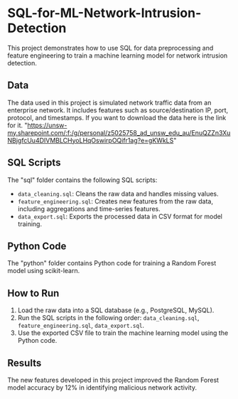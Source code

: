 
# SQL-for-ML-Network-Intrusion-Detection

This project demonstrates how to use SQL for data preprocessing and feature engineering to train a machine learning model for network intrusion detection.

## Data

The data used in this project is simulated network traffic data from an enterprise network. It includes features such as source/destination IP, port, protocol, and timestamps. If you want to download the data here is the link for it. "https://unsw-my.sharepoint.com/:f:/g/personal/z5025758_ad_unsw_edu_au/EnuQZZn3XuNBjgfcUu4DIVMBLCHyoLHqOswirpOQifr1ag?e=gKWkLS"

## SQL Scripts

The "sql" folder contains the following SQL scripts:

* `data_cleaning.sql`: Cleans the raw data and handles missing values.
* `feature_engineering.sql`: Creates new features from the raw data, including aggregations and time-series features.
* `data_export.sql`: Exports the processed data in CSV format for model training.

## Python Code

The "python" folder contains Python code for training a Random Forest model using scikit-learn.

## How to Run

1.  Load the raw data into a SQL database (e.g., PostgreSQL, MySQL).
2.  Run the SQL scripts in the following order: `data_cleaning.sql`, `feature_engineering.sql`, `data_export.sql`.
3.  Use the exported CSV file to train the machine learning model using the Python code.

## Results

The new features developed in this project improved the Random Forest model accuracy by 12% in identifying malicious network activity.
